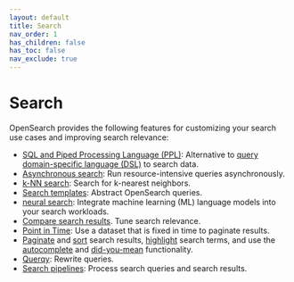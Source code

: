 ```yaml
---
layout: default
title: Search
nav_order: 1
has_children: false
has_toc: false
nav_exclude: true
---
```


# Search

OpenSearch provides the following features for customizing your search use cases and improving search relevance:

- [SQL and Piped Processing Language (PPL)]({{site.url}}{{site.baseurl}}/search-plugins/sql/index/): Alternative to [query domain-specific language (DSL)]({{site.url}}{{site.baseurl}}/query-dsl/) to search data.
- [Asynchronous search]({{site.url}}{{site.baseurl}}/search-plugins/async/): Run resource-intensive queries asynchronously.
- [k-NN search]({{site.url}}{{site.baseurl}}/search-plugins/knn/): Search for k-nearest neighbors.
- [Search templates]({{site.url}}{{site.baseurl}}/search-plugins/search-template/): Abstract OpenSearch queries.
- [neural search]({{site.url}}{{site.baseurl}}/search-plugins/neural-search/): Integrate machine learning (ML) language models into your search workloads.
- [Compare search results]({{site.url}}{{site.baseurl}}/search-plugins/search-relevance/). Tune search relevance.
- [Point in Time]({{site.url}}{{site.baseurl}}/search-plugins/point-in-time/): Use a dataset that is fixed in time to paginate results.
- [Paginate]({{site.url}}{{site.baseurl}}/search-plugins/searching-data/paginate/) and [sort]({{site.url}}{{site.baseurl}}/search-plugins/searching-data/sort/) search results, [highlight]({{site.url}}{{site.baseurl}}/search-plugins/searching-data/highlight/) search terms, and use the [autocomplete]({{site.url}}{{site.baseurl}}/search-plugins/searching-data/autocomplete/) and [did-you-mean]({{site.url}}{{site.baseurl}}/search-plugins/searching-data/did-you-mean/) functionality.
- [Querqy]({{site.url}}{{site.baseurl}}/search-plugins/querqy/): Rewrite queries.
- [Search pipelines]({{site.url}}{{site.baseurl}}/search-plugins/search-pipelines/index/): Process search queries and search results.
